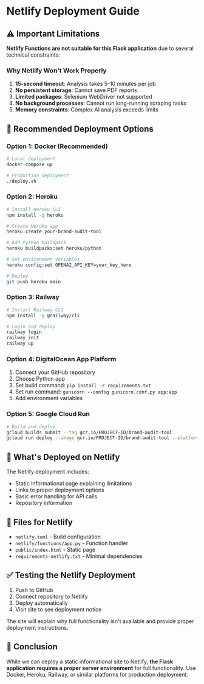 # Netlify Deployment Guide

## ⚠️ Important Limitations

**Netlify Functions are not suitable for this Flask application** due to several technical constraints:

### Why Netlify Won't Work Properly

1. **15-second timeout**: Analysis takes 5-10 minutes per job
2. **No persistent storage**: Cannot save PDF reports
3. **Limited packages**: Selenium WebDriver not supported
4. **No background processes**: Cannot run long-running scraping tasks
5. **Memory constraints**: Complex AI analysis exceeds limits

## 🚀 Recommended Deployment Options

### Option 1: Docker (Recommended)
```bash
# Local deployment
docker-compose up

# Production deployment
./deploy.sh
```

### Option 2: Heroku
```bash
# Install Heroku CLI
npm install -g heroku

# Create Heroku app
heroku create your-brand-audit-tool

# Add Python buildpack
heroku buildpacks:set heroku/python

# Set environment variables
heroku config:set OPENAI_API_KEY=your_key_here

# Deploy
git push heroku main
```

### Option 3: Railway
```bash
# Install Railway CLI
npm install -g @railway/cli

# Login and deploy
railway login
railway init
railway up
```

### Option 4: DigitalOcean App Platform
1. Connect your GitHub repository
2. Choose Python app
3. Set build command: `pip install -r requirements.txt`
4. Set run command: `gunicorn --config gunicorn.conf.py app:app`
5. Add environment variables

### Option 5: Google Cloud Run
```bash
# Build and deploy
gcloud builds submit --tag gcr.io/PROJECT-ID/brand-audit-tool
gcloud run deploy --image gcr.io/PROJECT-ID/brand-audit-tool --platform managed
```

## 📝 What's Deployed on Netlify

The Netlify deployment includes:
- Static informational page explaining limitations
- Links to proper deployment options
- Basic error handling for API calls
- Repository information

## 🔧 Files for Netlify

- `netlify.toml` - Build configuration
- `netlify/functions/app.py` - Function handler
- `public/index.html` - Static page
- `requirements-netlify.txt` - Minimal dependencies

## ✅ Testing the Netlify Deployment

1. Push to GitHub
2. Connect repository to Netlify
3. Deploy automatically
4. Visit site to see deployment notice

The site will explain why full functionality isn't available and provide proper deployment instructions.

## 🎯 Conclusion

While we can deploy a static informational site to Netlify, **the Flask application requires a proper server environment** for full functionality. Use Docker, Heroku, Railway, or similar platforms for production deployment.